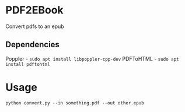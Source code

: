 PDF2EBook
=========

Convert pdfs to an epub


Dependencies
------------

Poppler - `sudo apt install libpoppler-cpp-dev`
PDFToHTML - `sudo apt install pdftohtml`


Usage
=====

`python convert.py --in something.pdf --out other.epub`
